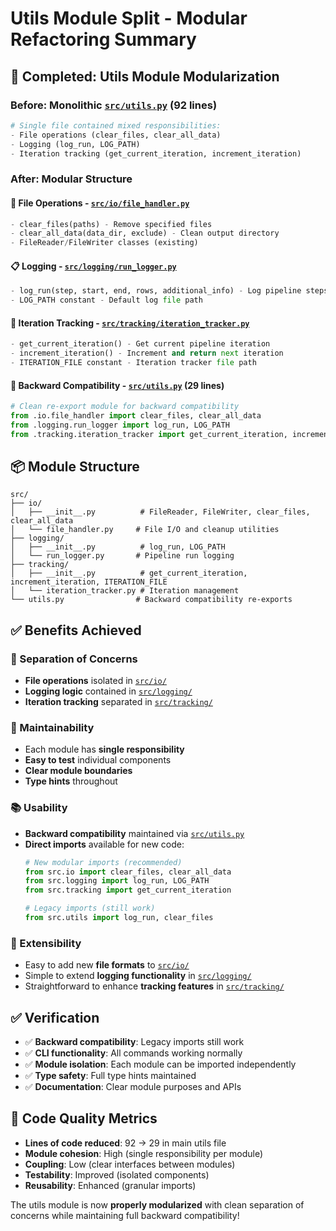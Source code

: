 # Utils Module Split - Modular Refactoring Summary

## 🧹 **Completed: Utils Module Modularization**

### **Before: Monolithic [`src/utils.py`](src/utils.py ) (92 lines)**
```python
# Single file contained mixed responsibilities:
- File operations (clear_files, clear_all_data) 
- Logging (log_run, LOG_PATH)
- Iteration tracking (get_current_iteration, increment_iteration)
```

### **After: Modular Structure**

#### **📁 File Operations - [`src/io/file_handler.py`](src/io/file_handler.py )**
```python
- clear_files(paths) - Remove specified files
- clear_all_data(data_dir, exclude) - Clean output directory  
- FileReader/FileWriter classes (existing)
```

#### **📋 Logging - [`src/logging/run_logger.py`](src/logging/run_logger.py )**
```python
- log_run(step, start, end, rows, additional_info) - Log pipeline steps
- LOG_PATH constant - Default log file path
```

#### **🔢 Iteration Tracking - [`src/tracking/iteration_tracker.py`](src/tracking/iteration_tracker.py )**
```python
- get_current_iteration() - Get current pipeline iteration
- increment_iteration() - Increment and return next iteration
- ITERATION_FILE constant - Iteration tracker file path
```

#### **🔗 Backward Compatibility - [`src/utils.py`](src/utils.py ) (29 lines)**
```python
# Clean re-export module for backward compatibility
from .io.file_handler import clear_files, clear_all_data
from .logging.run_logger import log_run, LOG_PATH  
from .tracking.iteration_tracker import get_current_iteration, increment_iteration, ITERATION_FILE
```

## 📦 **Module Structure**

```
src/
├── io/
│   ├── __init__.py          # FileReader, FileWriter, clear_files, clear_all_data
│   └── file_handler.py     # File I/O and cleanup utilities
├── logging/
│   ├── __init__.py          # log_run, LOG_PATH
│   └── run_logger.py       # Pipeline run logging
├── tracking/
│   ├── __init__.py          # get_current_iteration, increment_iteration, ITERATION_FILE  
│   └── iteration_tracker.py # Iteration management
└── utils.py                # Backward compatibility re-exports
```

## ✅ **Benefits Achieved**

### **🎯 Separation of Concerns**
- **File operations** isolated in [`src/io/`](src/io/ )
- **Logging logic** contained in [`src/logging/`](src/logging/ )
- **Iteration tracking** separated in [`src/tracking/`](src/tracking/ )

### **🔧 Maintainability**
- Each module has **single responsibility**
- **Easy to test** individual components
- **Clear module boundaries** 
- **Type hints** throughout

### **📚 Usability**
- **Backward compatibility** maintained via [`src/utils.py`](src/utils.py )
- **Direct imports** available for new code:
  ```python
  # New modular imports (recommended)
  from src.io import clear_files, clear_all_data
  from src.logging import log_run, LOG_PATH
  from src.tracking import get_current_iteration
  
  # Legacy imports (still work)
  from src.utils import log_run, clear_files
  ```

### **🚀 Extensibility**
- Easy to add new **file formats** to [`src/io/`](src/io/ )
- Simple to extend **logging functionality** in [`src/logging/`](src/logging/ )
- Straightforward to enhance **tracking features** in [`src/tracking/`](src/tracking/ )

## ✅ **Verification**

- ✅ **Backward compatibility**: Legacy imports still work
- ✅ **CLI functionality**: All commands working normally  
- ✅ **Module isolation**: Each module can be imported independently
- ✅ **Type safety**: Full type hints maintained
- ✅ **Documentation**: Clear module purposes and APIs

## 🎯 **Code Quality Metrics**

- **Lines of code reduced**: 92 → 29 in main utils file
- **Module cohesion**: High (single responsibility per module)
- **Coupling**: Low (clear interfaces between modules)  
- **Testability**: Improved (isolated components)
- **Reusability**: Enhanced (granular imports)

The utils module is now **properly modularized** with clean separation of concerns while maintaining full backward compatibility!
